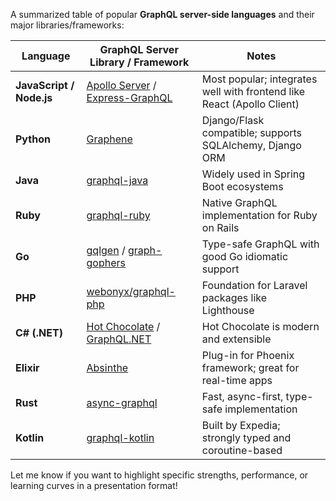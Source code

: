 

A summarized table of popular **GraphQL server-side languages** and their major libraries/frameworks:

| **Language**     | **GraphQL Server Library / Framework**          | **Notes**                                                                 |
|------------------|--------------------------------------------------|---------------------------------------------------------------------------|
| **JavaScript / Node.js** | [Apollo Server](https://www.apollographql.com/docs/apollo-server/) / [Express-GraphQL](https://github.com/graphql/express-graphql) | Most popular; integrates well with frontend like React (Apollo Client)    |
| **Python**       | [Graphene](https://graphene-python.org/)        | Django/Flask compatible; supports SQLAlchemy, Django ORM                  |
| **Java**         | [graphql-java](https://github.com/graphql-java/graphql-java) | Widely used in Spring Boot ecosystems                                     |
| **Ruby**         | [graphql-ruby](https://graphql-ruby.org/)       | Native GraphQL implementation for Ruby on Rails                          |
| **Go**           | [gqlgen](https://gqlgen.com/) / [graph-gophers](https://github.com/graph-gophers/graphql-go) | Type-safe GraphQL with good Go idiomatic support                          |
| **PHP**          | [webonyx/graphql-php](https://github.com/webonyx/graphql-php) | Foundation for Laravel packages like Lighthouse                          |
| **C# (.NET)**    | [Hot Chocolate](https://chillicream.com/docs/hotchocolate) / [GraphQL.NET](https://graphql-dotnet.github.io/) | Hot Chocolate is modern and extensible                                   |
| **Elixir**       | [Absinthe](https://absinthe-graphql.org/)       | Plug-in for Phoenix framework; great for real-time apps                  |
| **Rust**         | [async-graphql](https://github.com/async-graphql/async-graphql) | Fast, async-first, type-safe implementation                               |
| **Kotlin**       | [graphql-kotlin](https://github.com/ExpediaGroup/graphql-kotlin) | Built by Expedia; strongly typed and coroutine-based                      |

Let me know if you want to highlight specific strengths, performance, or learning curves in a presentation format!
